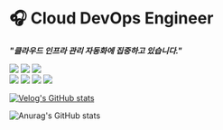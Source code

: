 # 🎧 Cloud DevOps Engineer

***"클라우드 인프라 관리 자동화에 집중하고 있습니다."***

<img src="https://img.shields.io/badge/Terraform-048043?style=flat-square&logo=Terraform&logoColor=7B42BC"> <img src="https://img.shields.io/badge/Consul-048043?style=flat-square&logo=Consul&logoColor=F24C53"> <img src="https://img.shields.io/badge/Docker-048043?style=flat-square&logo=Docker&logoColor=2496ED">
<br/>
<img src="https://img.shields.io/badge/Kubernetes-048043?style=flat-square&logo=Kubernetes&logoColor=326CE5"/>  <img src="https://img.shields.io/badge/AWS-048043?style=flat-square&logo=Amazon AWS&logoColor=232F3E">  <img src="https://img.shields.io/badge/Azure-048043?style=flat-square&logo=Microsoft Azure&logoColor=0078D4"> <img src="https://img.shields.io/badge/Kafka-048043?style=flat-square&logo=Apache Kafka&logoColor=231F20">


[![Velog's GitHub stats](https://velog-readme-stats.vercel.app/api?name=orpsh1941&color=dark)](https://velog.io/@orpsh1941/Azure-Landing-Zone)

![Anurag's GitHub stats](https://github-readme-stats.vercel.app/api?username=ShinhyeongPark&show_icons=true&theme=vue-dark)
